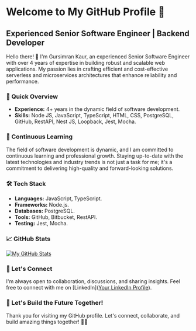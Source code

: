# Welcome to My GitHub Profile 👋

## Experienced Senior Software Engineer | Backend Developer

Hello there! 👋 I'm Gursimran Kaur, an experienced Senior Software Engineer with over 4 years of expertise in building robust and scalable web applications. My passion lies in crafting efficient and cost-effective serverless and microservices architectures that enhance reliability and performance.

### 🚀 Quick Overview

- **Experience:** 4+ years in the dynamic field of software development.
- **Skills:** Node JS, JavaScript, TypeScript, HTML, CSS, PostgreSQL, GitHub, RestAPI, Nest JS, Loopback, Jest, Mocha.


### 🌱 Continuous Learning

The field of software development is dynamic, and I am committed to continuous learning and professional growth. Staying up-to-date with the latest technologies and industry trends is not just a task for me; it's a commitment to delivering high-quality and forward-looking solutions.

### 🛠️ Tech Stack

- **Languages:** JavaScript, TypeScript.
- **Frameworks:** Node.js.
- **Databases:** PostgreSQL.
- **Tools:** GitHub, Bitbucket, RestAPI.
- **Testing:** Jest, Mocha.

### 📈 GitHub Stats

[![My GitHub Stats](https://github-readme-stats.vercel.app/api?username=YourUsername&show_icons=true&count_private=true&hide=contribs)](https://github.com/YourUsername)

### 🤝 Let's Connect

I'm always open to collaboration, discussions, and sharing insights. Feel free to connect with me on [LinkedIn]([Your LinkedIn Profile](https://www.linkedin.com/in/gursimran-kaur-50187b137/)).

### 🌟 Let's Build the Future Together!

Thank you for visiting my GitHub profile. Let's connect, collaborate, and build amazing things together! 🚀✨
